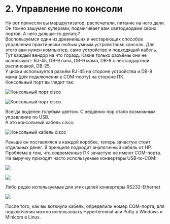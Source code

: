 # 2. Управление по консоли

Ну вот принесли вы маршрутизатор, распечатали, питание на него дали. Он томно зашумел кулерами, подмигивает вам светодиодами своих портов. А чего дальше-то делать?  
Воспользуемся один из древнейших и нестареющих способов управления практически любым умным устройством: консоль. Для этого вам нужен компьютер, само устройство и подходящий кабель.  
Тут каждый вендор на что горазд. Какие только разъёмы они не используют: RJ-45, DB-9 папа, DB-9 мама, DB-9 с нестандартной распиновкой, DB-25.  
У циски используется разъём RJ-45 на стороне устройства и DB-9 мама \(для подключения к COM-порту\) на стороне ПК.  
Консольный порт выглядит так:

![&#x41A;&#x43E;&#x43D;&#x441;&#x43E;&#x43B;&#x44C;&#x43D;&#x44B;&#x439; &#x43F;&#x43E;&#x440;&#x442; cisco](http://img-fotki.yandex.ru/get/4211/ait-it.4/0_4aa4c_8670f218_XL.jpg)

![&#x41A;&#x43E;&#x43D;&#x441;&#x43E;&#x43B;&#x44C;&#x43D;&#x44B;&#x439; &#x43F;&#x43E;&#x440;&#x442; cisco](http://4.bp.blogspot.com/_hT2QZmxmzPk/TBUeleE3hZI/AAAAAAAAATc/Mynxmvoouek/s1600/2960s.jpg)

Всегда выделен голубым цветом. С недавних пор стало возможным управление по USB.  
А это консольный кабель cisco:

![&#x41A;&#x43E;&#x43D;&#x441;&#x43E;&#x43B;&#x44C;&#x43D;&#x44B;&#x439; &#x43A;&#x430;&#x431;&#x435;&#x43B;&#x44C; cisco](http://img-fotki.yandex.ru/get/4527/83739833.10/0_7c4d9_deb18dce_XL.jpg)

Раньше он поставлялся в каждой коробке, теперь зачастую стоит отдельных денег. В принципе подходит аналогичный кабель от HP.  
Проблема в том, что современные ПК зачастую не имеют COM-порта. На выручку приходят часто используемые конвертеры USB-to-COM:

![](http://www.scienceprog.com/wp-content/uploads/2007i/USB_to_COM/usb_rs232_adapter.jpg)

![](http://www.codeproject.com/KB/dotnet/WMICodeCreator_Demo/usb-serial-adapter.jpg)

Либо редко используемые для этих целей конвертеры RS232-Ethernet

![](http://tibbo.ru/storage/ds/large/tmbc-ds100-large.jpg)

После того, как вы воткнули кабель, определили номер COM-порта, для подключения можно использовать Hyperterminal или Putty в Windows и Minicom в Linux.


